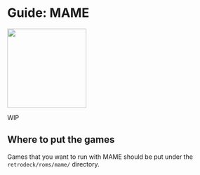 # Guide: MAME

<img src="../../wiki_images/logos/mame-logo.png" width="180">

WIP

## Where to put the games
Games that you want to run with MAME should be put under the `retrodeck/roms/mame/` directory.
